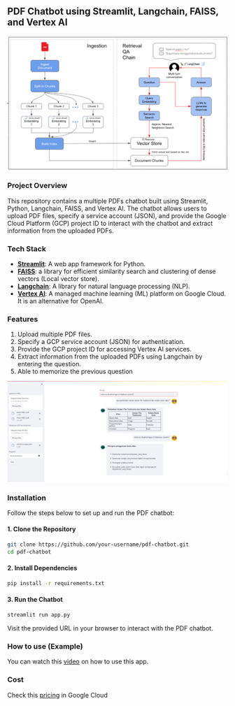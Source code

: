 ## PDF Chatbot using Streamlit, Langchain, FAISS, and Vertex AI

![Chatbot](./assets/stack.png)

### Project Overview
This repository contains a multiple PDFs chatbot built using Streamlit, Python, Langchain, FAISS, and Vertex AI. The chatbot allows users to upload PDF files, specify a service account (JSON), and provide the Google Cloud Platform (GCP) project ID to interact with the chatbot and extract information from the uploaded PDFs.

### Tech Stack
* [**Streamlit**](https://streamlit.io/): A web app framework for Python.
* [**FAISS**](https://faiss.ai/index.html): a library for efficient similarity search and clustering of dense vectors (Local vector store).
* [**Langchain**](https://python.langchain.com/docs/get_started/introduction): A library for natural language processing (NLP).
* [**Vertex AI**](https://cloud.google.com/vertex-ai?hl=en): A managed machine learning (ML) platform on Google Cloud. It is an alternative for OpenAI.


### Features
1. Upload multiple PDF files.
2. Specify a GCP service account (JSON) for authentication.
3. Provide the GCP project ID for accessing Vertex AI services.
4. Extract information from the uploaded PDFs using Langchain by entering the question.
5. Able to memorize the previous question

![Screenshot](./assets/screenshot.png)

### Installation
Follow the steps below to set up and run the PDF chatbot:

#### 1. Clone the Repository

```bash
git clone https://github.com/your-username/pdf-chatbot.git
cd pdf-chatbot
```

#### 2. Install Dependencies
```bash
pip install -r requirements.txt
```

#### 3. Run the Chatbot
```bash
streamlit run app.py
```
Visit the provided URL in your browser to interact with the PDF chatbot.

### How to use (Example)
You can watch this [video](https://youtu.be/GetmaKCNtq0) on how to use this app.

### Cost
Check this [pricing](https://cloud.google.com/vertex-ai/pricing#generative_ai_models) in Google Cloud


